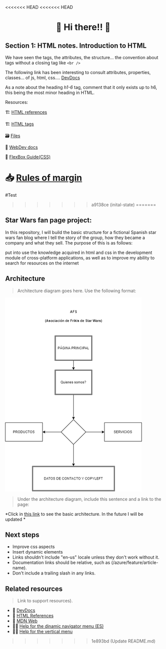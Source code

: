 <<<<<<< HEAD
<<<<<<< HEAD
 <h1 align = "center">🤙 Hi there!! 🤙</h1>

## Section 1: HTML notes. Introduction to HTML

We have seen the tags, the attributes, the structure... the convention about tags without a closing tag like `<br />`

The following link has been interesting to consult attributes, properties, classes... of js, html, css....
[DevDocs](https://devdocs.io/)

As a note about the heading *h1-6* tag, comment that it only exists up to h6, this being the most minor heading in HTML.

Resources:

🏗️ [HTML references](https://htmlreference.io/)

🏗️ [HTML tags](https://allthetags.com/)

🗃️ [Files](https://github.com/GreenyHat/DevelopRoadMap/tree/master/binaryFiles)

📇 [WebDev docs](https://developers.google.com/web/fundamentals/performance/critical-rendering-path/render-tree-construction)

🦮 [FlexBox Guide(CSS)](https://css-tricks.com/snippets/css/a-guide-to-flexbox/)

📥 [Rules of margin](https://www.joshwcomeau.com/css/rules-of-margin-collapse/)
=======
#Test
>>>>>>> a9138ce (inital-state)
=======
## Star Wars fan page project:

In this repository, I will build the basic structure for a fictional Spanish star wars fan blog where I tell the story of the group, how they became a company and what they sell. The purpose of this is as follows:

put into use the knowledge acquired in html and css in the development module of cross-platform applications, as well as to improve my ability to search for resources on the internet

## Architecture

> Architecture diagram goes here. Use the following format:

![Diagram of the <AFS_Page> architecture.](https://github.com/GreenyHat/testingPage/blob/master/SCHEMA.drawio.png)

> Under the architecture diagram, include this sentence and a link to the page: 

*Click in [this link](https://greenyhat.github.io/StarWars/index.html) to see the basic architecture. In the future I will be updated
*


## Next steps

- Improve css aspects
- Insert dynamic elements
- Links shouldn't include "en-us" locale unless they don't work without it.
- Documentation links should be relative, such as (/azure/feature/article-name).
- Don't include a trailing slash in any links.

  
## Related resources

> Link to support resources).
  
  - :book: [DevDocs](https://devdocs.io)
  - :book: [HTML References](https://htmlreference.io/)
  - :book: [MDN Web](https://developer.mozilla.org/es/)
  - :student: [Help for the dinamic navigator menu (ES)](http://www.falconmasters.com/web-design/tutorial-menu-de-navegacion-fijo/)
  - :student: [Help for the vertical menu](https://www.w3schools.com/howto/tryit.asp?filename=tryhow_css_vertical_menu)
>>>>>>> 1e893bd (Update README.md)
